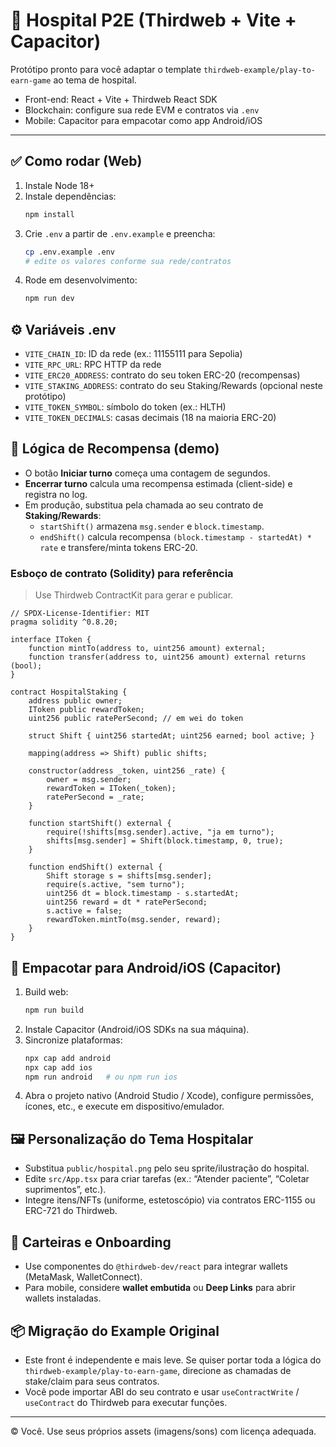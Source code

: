 
# 🏥 Hospital P2E (Thirdweb + Vite + Capacitor)

Protótipo pronto para você adaptar o template `thirdweb-example/play-to-earn-game` ao tema de hospital.
- Front-end: React + Vite + Thirdweb React SDK
- Blockchain: configure sua rede EVM e contratos via `.env`
- Mobile: Capacitor para empacotar como app Android/iOS

---

## ✅ Como rodar (Web)
1. Instale Node 18+
2. Instale dependências:
   ```bash
   npm install
   ```
3. Crie `.env` a partir de `.env.example` e preencha:
   ```bash
   cp .env.example .env
   # edite os valores conforme sua rede/contratos
   ```
4. Rode em desenvolvimento:
   ```bash
   npm run dev
   ```

## ⚙️ Variáveis .env
- `VITE_CHAIN_ID`: ID da rede (ex.: 11155111 para Sepolia)
- `VITE_RPC_URL`: RPC HTTP da rede
- `VITE_ERC20_ADDRESS`: contrato do seu token ERC-20 (recompensas)
- `VITE_STAKING_ADDRESS`: contrato do seu Staking/Rewards (opcional neste protótipo)
- `VITE_TOKEN_SYMBOL`: símbolo do token (ex.: HLTH)
- `VITE_TOKEN_DECIMALS`: casas decimais (18 na maioria ERC-20)

## 🧠 Lógica de Recompensa (demo)
- O botão **Iniciar turno** começa uma contagem de segundos.
- **Encerrar turno** calcula uma recompensa estimada (client-side) e registra no log.
- Em produção, substitua pela chamada ao seu contrato de **Staking/Rewards**:
  - `startShift()` armazena `msg.sender` e `block.timestamp`.
  - `endShift()` calcula recompensa `(block.timestamp - startedAt) * rate` e transfere/minta tokens ERC-20.

### Esboço de contrato (Solidity) para referência
> Use Thirdweb ContractKit para gerar e publicar.
```solidity
// SPDX-License-Identifier: MIT
pragma solidity ^0.8.20;

interface IToken {
    function mintTo(address to, uint256 amount) external;
    function transfer(address to, uint256 amount) external returns (bool);
}

contract HospitalStaking {
    address public owner;
    IToken public rewardToken;
    uint256 public ratePerSecond; // em wei do token

    struct Shift { uint256 startedAt; uint256 earned; bool active; }

    mapping(address => Shift) public shifts;

    constructor(address _token, uint256 _rate) {
        owner = msg.sender;
        rewardToken = IToken(_token);
        ratePerSecond = _rate;
    }

    function startShift() external {
        require(!shifts[msg.sender].active, "ja em turno");
        shifts[msg.sender] = Shift(block.timestamp, 0, true);
    }

    function endShift() external {
        Shift storage s = shifts[msg.sender];
        require(s.active, "sem turno");
        uint256 dt = block.timestamp - s.startedAt;
        uint256 reward = dt * ratePerSecond;
        s.active = false;
        rewardToken.mintTo(msg.sender, reward);
    }
}
```

## 📱 Empacotar para Android/iOS (Capacitor)
1. Build web:
   ```bash
   npm run build
   ```
2. Instale Capacitor (Android/iOS SDKs na sua máquina).
3. Sincronize plataformas:
   ```bash
   npx cap add android
   npx cap add ios
   npm run android   # ou npm run ios
   ```
4. Abra o projeto nativo (Android Studio / Xcode), configure permissões, ícones, etc., e execute em dispositivo/emulador.

## 🖼️ Personalização do Tema Hospitalar
- Substitua `public/hospital.png` pelo seu sprite/ilustração do hospital.
- Edite `src/App.tsx` para criar tarefas (ex.: “Atender paciente”, “Coletar suprimentos”, etc.).
- Integre itens/NFTs (uniforme, estetoscópio) via contratos ERC-1155 ou ERC-721 do Thirdweb.

## 🔐 Carteiras e Onboarding
- Use componentes do `@thirdweb-dev/react` para integrar wallets (MetaMask, WalletConnect).
- Para mobile, considere **wallet embutida** ou **Deep Links** para abrir wallets instaladas.

## 📦 Migração do Example Original
- Este front é independente e mais leve. Se quiser portar toda a lógica do `thirdweb-example/play-to-earn-game`, direcione as chamadas de stake/claim para seus contratos.
- Você pode importar ABI do seu contrato e usar `useContractWrite` / `useContract` do Thirdweb para executar funções.

---

© Você. Use seus próprios assets (imagens/sons) com licença adequada.
